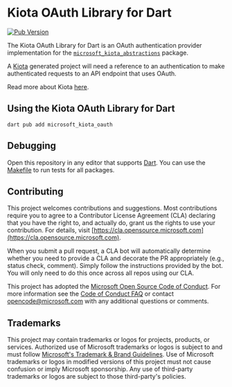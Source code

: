 # Kiota OAuth Library for Dart

[![Pub Version](https://img.shields.io/pub/v/microsoft_kiota_oauth?logo=dart&label=Latest)](https://pub.dev/packages/microsoft_kiota_oauth)

The Kiota OAuth Library for Dart is an OAuth authentication provider implementation for the [`microsoft_kiota_abstractions`](https://pub.dev/packages/microsoft_kiota_abstractions) package.

A [Kiota](https://github.com/microsoft/kiota) generated project will need a reference to an authentication to make authenticated requests to an API endpoint that uses OAuth.

Read more about Kiota [here](https://github.com/microsoft/kiota/blob/main/README.md).

## Using the Kiota OAuth Library for Dart

```shell
dart pub add microsoft_kiota_oauth
```

## Debugging

Open this repository in any editor that supports [Dart](https://dart.dev/).
You can use the [Makefile](../../Makefile) to run tests for all packages.

## Contributing

This project welcomes contributions and suggestions.  Most contributions require you to agree to a
Contributor License Agreement (CLA) declaring that you have the right to, and actually do, grant us
the rights to use your contribution. For details, visit [https://cla.opensource.microsoft.com](https://cla.opensource.microsoft.com).

When you submit a pull request, a CLA bot will automatically determine whether you need to provide
a CLA and decorate the PR appropriately (e.g., status check, comment). Simply follow the instructions
provided by the bot. You will only need to do this once across all repos using our CLA.

This project has adopted the [Microsoft Open Source Code of Conduct](https://opensource.microsoft.com/codeofconduct/).
For more information see the [Code of Conduct FAQ](https://opensource.microsoft.com/codeofconduct/faq/) or
contact [opencode@microsoft.com](mailto:opencode@microsoft.com) with any additional questions or comments.

## Trademarks

This project may contain trademarks or logos for projects, products, or services. Authorized use of Microsoft
trademarks or logos is subject to and must follow
[Microsoft's Trademark & Brand Guidelines](https://www.microsoft.com/legal/intellectualproperty/trademarks/usage/general).
Use of Microsoft trademarks or logos in modified versions of this project must not cause confusion or imply Microsoft sponsorship.
Any use of third-party trademarks or logos are subject to those third-party's policies.
